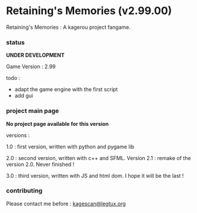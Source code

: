 # Retaining's Memories (v2.99.00)
Retaining's Memories : A kagerou project fangame.

### status
**UNDER DEVELOPMENT**

Game Version : 2.99

todo : 

* adapt the game engine with the first script
* add gui

### project main page

__No project page available for this version__

versions : 

1.0 : first version, written with python and pygame lib

2.0 : second version, written with c++ and SFML. Version 2.1 : remake of the version 2.0. Never finished !

3.0 : third version, written with JS and html dom. I hope it will be the last !

### contributing
Please contact me before : <kagescan@legtux.org>
